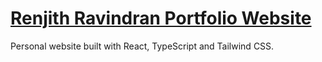 # [Renjith Ravindran Portfolio Website](https://www.renjithravindran.com/)
Personal website built with React, TypeScript and Tailwind CSS.